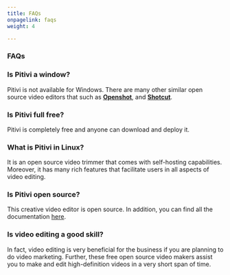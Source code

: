 ```yaml
---
title: FAQs
onpagelink: faqs
weight: 4

---
```


### **FAQs**

### Is Pitivi a window?
Pitivi is not available for Windows. There are many other similar open source video editors that such as **[Openshot](https://products.containerize.com/video-editing-software/openshot/)**, and **[Shotcut](https://products.containerize.com/video-editing-software/shotcut/)**.
### Is Pitivi full free?
Pitivi is completely free and anyone can download and deploy it.  
### What is Pitivi in Linux?
It is an open source video trimmer that comes with self-hosting capabilities. Moreover, it has many rich features that facilitate users in all aspects of video editing.
### Is Pitivi open source?
This creative video editor is open source. In addition, you can find all the documentation [here](https://www.pitivi.org/manual/).
### Is video editing a good skill?
In fact, video editing is very beneficial for the business if you are planning to do video marketing. Further, these free open source video makers assist you to make and edit high-definition videos in a very short span of time.
